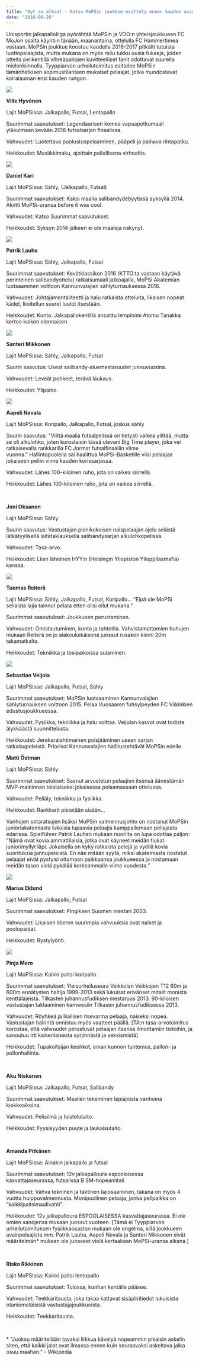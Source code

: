 ```yaml
---
title: "Nyt se alkaa! - Katso MoPSin joukkue-esittely ennen kauden avausvihellystä"
date: "2016-09-26"
---
```


Unisportin jalkapalloliiga pyörähtää MoPSin ja VOO:n yhteisjoukkueen FC MoJon osalta käyntiin tänään, maanantaina, ottelulla FC Hammertimea vastaan. MoPSin joukkue koostuu kaudella 2016-2017 pitkälti tutuista luottopelaajista, mutta mukana on myös reilu tukku uusia fukseja, joiden otteita pelikentillä vihreäpaitojen kuvitteelliset fanit odottavat suurella mielenkiinnolla. Tyyppiarvon urheilutoimitus esittelee MoPSin tämänhetkisen sopimustilanteen mukaiset pelaajat, jotka muodostavat koiralauman ensi kauden rungon.

![](https://doc-14-7g-docs.googleusercontent.com/docs/securesc/ha0ro937gcuc7l7deffksulhg5h7mbp1/t2mm30fodegrln6dki5d0p5mu12uo2gu/1475085600000/08849784491103088722/*/0B_b9XIivn7p3RnVrSU1GRGt3dU0)

**Ville Hyvönen**

Lajit MoPSissa: Jalkapallo, Futsal, Lentopallo

Suurimmat saavutukset: Legendaarisen komea vapaapotkumaali yläkulmaan kevään 2016 futsalsarjan finaalissa.

Vahvuudet: Luotettava puolustuspelaaminen, pääpeli ja painava rintapotku.

Heikkoudet: Musiikkimaku, ajoittain pallollisena virhealtis.

![](https://doc-0c-7g-docs.googleusercontent.com/docs/securesc/ha0ro937gcuc7l7deffksulhg5h7mbp1/rr5cpn6p2r57ueohue3fetvnefhmrdv5/1475085600000/08849784491103088722/*/0B_b9XIivn7p3YlllSW1FaFdZY0k)

**Daniel Kari**

Lajit MoPSissa: Sähly, (Jalkapallo, Futsal)

Suurimmat saavutukset: Kaksi maalia salibandydebyytissä syksyllä 2014. Aloitti MoPSi-uransa before it was cool.

Vahvuudet: Katso Suurimmat saavutukset.

Heikkoudet: Syksyn 2014 jälkeen ei ole maaleja näkynyt.

![](http://gdurl.com/0qw1)

**Patrik Lauha**

Lajit MoPSissa: Sähly, Jalkapallo, Futsal

Suurimmat saavutukset: Kevätklassikon 2016 (KTTO:ta vastaan käytävä perinteinen salibandyottelu) ratkaisumaali jatkoajalla, MoPSi Akatemian luotsaaminen voittoon Kannunvalajien sählyturnauksessa 2016.

Vahvuudet: Johtajamentaliteetti ja halu ratkaista otteluita, likaisen nopeat kädet, liioitellun suuret luulot itsestään.

Heikkoudet: Kunto. Jalkapallokentillä ansaittu lempinimi Atomu Tanakka kertoo kaiken olennaisen.

![](https://doc-04-7g-docs.googleusercontent.com/docs/securesc/ha0ro937gcuc7l7deffksulhg5h7mbp1/le49dsvjtaoiepud1ln38ug4uj5d5eg7/1475085600000/08849784491103088722/*/0B_b9XIivn7p3SzZxR2lpMkNBMUE)

**Santeri Mikkonen**

Lajit MoPSissa: Sähly, Jalkapallo, Futsal

Suurin saavutus: Useat salibandy-aluemestaruudet junnuvuosina.

Vahvuudet: Leveät pohkeet, terävä laukaus.

Heikkoudet: Ylipaino.

![](https://doc-10-7g-docs.googleusercontent.com/docs/securesc/ha0ro937gcuc7l7deffksulhg5h7mbp1/hj8bb3hs3v1m0ohvnb0040b6b1c8t6pg/1475085600000/08849784491103088722/*/0B_b9XIivn7p3cGdwTGJLdl90V2M)

**Aapeli Nevala**

Lajit MoPSissa: Koripallo, Jalkapallo, Futsal, joskus sähly

Suurin saavutus: "Viittä maalia futsalpelissä on tietysti vaikea ylittää, mutta se oli alkulohko, joten korostaisin tässä olevani Big Time player, joka vei ratkaisevalla rankkarilla FC Jormat futsalfinaaliin viime vuonna." Hallintopuolella sai haalittua MoPSi-Basketille viisi pelaajaa jokaiseen peliin viime kauden korissarjassa.

Vahvuudet: Lähes 100-kiloinen ruho, jota on vaikea siirrellä.

Heikkoudet: Lähes 100-kiloinen ruho, jota on vaikea siirrellä.

 

**Joni Oksanen**

Lajit MoPSissa: Sähly

Suurin saavutus: Vastustajan pienikokoisen naispelaajan ajelu selästä lätkätyylisellä laitataklauksella salibandysarjan alkulohkopelissä.

Vahvuudet: Tasa-arvo.

Heikkoudet: Liian läheinen HYY:n (Helsingin Yliopiston Ylioppilasmafia) kanssa.

![](https://doc-04-7g-docs.googleusercontent.com/docs/securesc/ha0ro937gcuc7l7deffksulhg5h7mbp1/iln1f2bjd78svnfj7asvk78sq7mo6me7/1475085600000/08849784491103088722/*/0B_b9XIivn7p3cFk3ZVlmLWEyeXc)

**Tuomas Reiterä**

Lajit MoPSissa: Sähly, Jalkapallo, Futsal, Koripallo... ”Eipä ole MoPSi sellaista lajia tainnut pelata etten olisi ollut mukana.”

Suurimmat saavutukset: Joukkueen perustaminen.

Vahvuudet: Omistautuminen, kunto ja tahtotila. Vahvistamattomien huhujen mukaan Reiterä on jo alakouluikäisenä juossut rusakon kiinni 20m takamatkalta.

Heikkoudet: Tekniikka ja tosipaikoissa sulaminen.

![](https://doc-0c-7g-docs.googleusercontent.com/docs/securesc/ha0ro937gcuc7l7deffksulhg5h7mbp1/e04dik8r844l5q7eo5pmu44ep8cvki2l/1475085600000/08849784491103088722/*/0B_b9XIivn7p3WkFVSksxc25zdkE)

**Sebastian Veijola**

Lajit MoPSissa: Jalkapallo, Futsal, Sähly

Suurimmat saavutukset: MoPSin luotsaaminen Kannunvalajien sählyturnauksen voittoon 2015. Pelaa Vuosaaren futisylpeyden FC Viikinkien edustusjoukkueessa.

Vahvuudet: Fysiikka, tekniikka ja halu voittaa. Veijolan kasvot ovat todiste älykkäästä suunnittelusta.

Heikkoudet: Jerekaralahtimainen poisjääminen usean sarjan ratkaisupeleistä. Priorisoi Kannunvalajien hallitustehtävät MoPSin edelle.

**Matti Östman**

Lajit MoPSissa: Sähly

Suurimmat saavutukset: Saanut arvostetun pelaajien itsensä äänestämän MVP-maininnan toistaiseksi jokaisessa pelaamassaan ottelussa.

Vahvuudet: Peliäly, tekniikka ja fysiikka.

Heikkoudet: Rankkarit pistetään sisään...

Vanhojen sotaratsujen lisäksi MoPSin valmennusjohto on nostanut MoPSin junioriakatemiasta lukuisia lupaavia pelaajia kamppailemaan peliajasta edarissa. Spielführer Patrik Lauhan mukaan nuorilta on lupa odottaa paljon: ”Nämä ovat kovia ammattilaisia, jotka ovat käyneet meidän tiukat juniorimyllyt läpi. Jokaisella on kyky ratkaista pelejä ja vyöllä kovia suorituksia junnupeleistä. En näe mitään syytä, miksi akatemiasta nostetut pelaajat eivät pystyisi ottamaan paikkaansa joukkueessa ja nostamaan meidän tason vielä pykälää korkeammalle viime vuodesta.”

![](https://doc-04-7g-docs.googleusercontent.com/docs/securesc/ha0ro937gcuc7l7deffksulhg5h7mbp1/ihr5hdkvspr6ndbd4t6emv2tcql5hmss/1475085600000/08849784491103088722/*/0B_b9XIivn7p3RFl6c3lNaTdiWjg)

**Marius Eklund**

Lajit MoPSissa: Jalkapallo, Futsal

Suurimmat saavutukset: Pingiksen Suomen mestari 2003.

Vahvuudet: Likaisen liberon suurimpia vahvuuksia ovat naiset ja poolopaidat.

Heikkoudet: Rystylyönti.

![](https://doc-14-7g-docs.googleusercontent.com/docs/securesc/ha0ro937gcuc7l7deffksulhg5h7mbp1/o94pfd5etrugho6dfp7gujt7b08h62o9/1475085600000/08849784491103088722/*/0B_b9XIivn7p3YmpwMWVmTldNam8)

**Pinja Mero**

Lajit MoPSissa: Kaikki paitsi koripallo.

Suurimmat saavutukset: Yleisurheiluseura Veikkolan Veikkojen T12 60m ja 600m ennätysten haltija 1999-2013 sekä lukuisat eriväriset mitalit monista kenttälajeista. Tilkasten juhannusfudiksen mestaruus 2013. 90-kiloisen vastustajan taklaaminen kanveesiin Tilkasen juhannusfudiksessa 2013.

Vahvuudet: Röyhkeä ja liiallisen itsevarma pelaaja, naiseksi nopea. Vastustajan häirintä onnistuu myös vaatteet päällä. \[TA:n tasa-arvotoimitus korostaa, että vahvuudet perustuvat pelaajan itsensä ilmoittamiin tietoihin, ja sanoutuu irti kaikenlaisesta syrjinnästä ja seksismistä\]

Heikkoudet: Tupakoitsijan keuhkot, oman kunnon tuntemus, pallon- ja pullonhallinta.

 

**Aku Niskanen**

Lajit MoPSissa: Jalkapallo, Futsal, Salibandy

Suurimmat saavutukset: Maalien tekeminen läpiajoista vanhoina kiekkoaikoina.

Vahvuudet: Pelisilmä ja luistelutaito.

Heikkoudet: Fyysisyyden puute ja laukaisutaito.

 

**Amanda Pitkänen**

Lajit MoPSissa: Ainakin jalkapallo ja futsal

Suurimmat saavutukset: 12v jalkapalloura espoolaisessa kasvattajaseurassa, futsalissa B SM-hopeamitali

Vahvuudet: Vahva tekninen ja taktinen lajiosaaminen, takana on myös 4 vuotta huippuvalmennusta. Monipuolinen pelaaja, jonka pelipaikka on ”kaikkipaitsimaalivahti”.

Heikkoudet: 12v jalkapalloura ESPOOLAISESSA kasvattajaseurassa. Ei ole omien sanojensa mukaan juossut vuoteen. \[Tämä ei Tyyppiarvon urheilutoimituksen fysiikkaosaston mukaan ole ongelma, sillä joukkueen avainpelaajista mm. Patrik Lauha, Aapeli Nevala ja Santeri Mikkonen eivät määritelmän\* mukaan ole juosseet vielä kertaakaan MoPSi-uransa aikana.\]

 

**Risko Rikkinen**

Lajit MoPSissa: Kaikki paitsi lentopallo

Suurimmat saavutukset: Tulossa, kunhan kentälle pääsee.

Vahvuudet: Teekkaritausta, joka takaa kattavat sisäpiiritiedot lukuisista otaniemeläisistä vastustajajoukkueista.

Heikkoudet: Teekkaritausta.

 

\* ”Juoksu määritellään tavaksi liikkua kävelyä nopeammin pikaisin askelin siten, että kaikki jalat ovat ilmassa ennen kuin seuraavaksi askeltava jalka osuu maahan.” - Wikipedia
